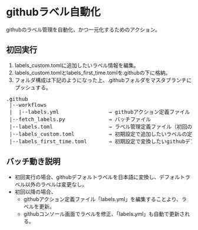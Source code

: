 # githubラベル自動化
githubのラベル管理を自動化、かつ一元化するためのアクション。
## 初回実行  
1. labels_custom.tomlに追加したいラベル情報を編集。  
2. labels_custom.tomlとlabels_first_time.tomlを.githubの下に格納。  
3. フォルダ構成は下記のようになった上、.githubフォルダをマスタブランチにプッシュする。  
<pre>
.github  
 |--workflows  
 |  |--labels.yml                → githubアクション定義ファイル
 |--fetch_labels.py              → バッチファイル  
 |--labels.toml                  → ラベル管理定義ファイル（初回の時、中身は関係なし）  
 |--labels_custom.toml           → 初期設定で追加したいラベルの定義ファイル（初回実行後は自動的に削除）
 |--labels_first_time.toml       → 初期設定で変換したいgithubデフォルトラベルの定義ファイル（初回実行後は自動的に削除）
</pre>   

## バッチ動き説明  
* 初回実行の場合、githubデフォルトラベルを日本語に変換し、デフォルトラベル以外のラベルは変更なし。
* 初回以降の場合、
  * githubアクション定義ファイル「labels.yml」を編集することより、ラベルを更新。
  * githubコンソール画面でラベルを修正、「labels.yml」も自動で更新される。
